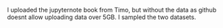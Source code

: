 I uploaded the jupyternote book from Timo, but without the data as github doesnt allow uploading data over 5GB.
I sampled the two datasets.
